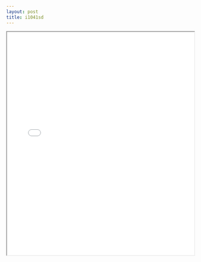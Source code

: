 ```yaml
---
layout: post
title: i1041sd
---
```


<div class="pdf-container">
<iframe src="/ea/assets/pdfs/pubs.n.ins/i1041sd.pdf" height="600" width="100%" allowFullScreen="true"></iframe>
</div>

